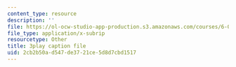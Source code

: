 ```yaml
---
content_type: resource
description: ''
file: https://ol-ocw-studio-app-production.s3.amazonaws.com/courses/6-033-computer-system-engineering-spring-2018/2cb2b50ad547de3721ce5d8d7cbd1517_r2_-2KW76ec.srt
file_type: application/x-subrip
resourcetype: Other
title: 3play caption file
uid: 2cb2b50a-d547-de37-21ce-5d8d7cbd1517
---
```

